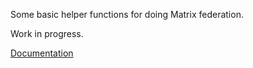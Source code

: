 Some basic helper functions for doing Matrix federation.

Work in progress.



[Documentation](http://erikjohnston.github.io/rust-matrix-federation/)

